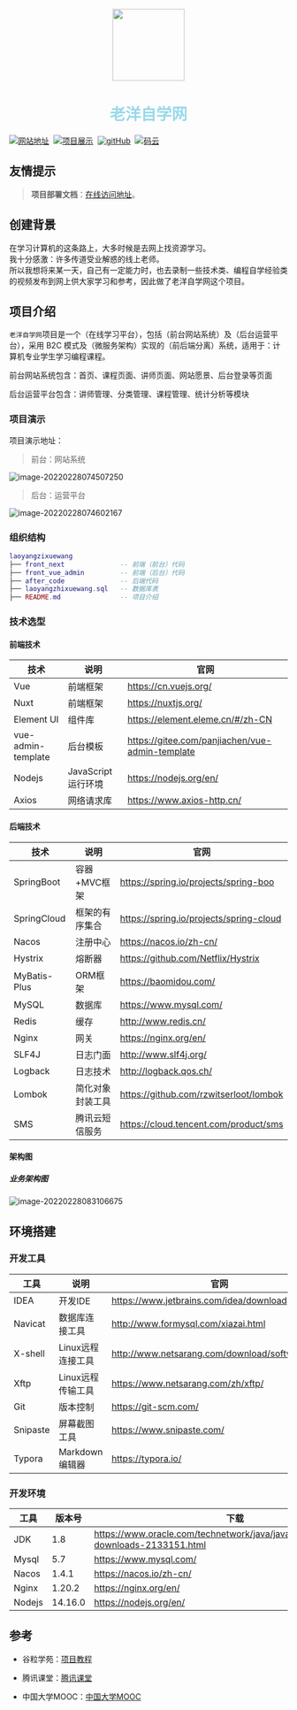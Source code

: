 <p align="center">
    <img width="130" src="https://gitee.com/sheep-are-flying-in-the-sky/my-picture/raw/master/picture9/111.jpg">
</p>
<h1 align="center" style="color:#99d9ea">老洋自学网</h1>
<p>
  <a href="https://www.yangzaikongzhongfei.com/"><img src="https://img.shields.io/badge/%E8%80%81%E6%B4%8B%E8%87%AA%E5%AD%A6%E7%BD%91-%E4%B8%AA%E4%BA%BA%E7%AB%99%E7%82%B9-brightgreen" alt="网站地址"></a>&nbsp;
  <a href="https://www.bilibili.com/video/BV1m44y1T7v7?spm_id_from=333.999.0.0"><img src="https://img.shields.io/badge/%E8%80%81%E6%B4%8B%E8%87%AA%E5%AD%A6%E7%BD%91-%E9%A1%B9%E7%9B%AE%E5%B1%95%E7%A4%BA-brightgreen" alt="项目展示"></a>&nbsp;
    <a href="https://github.com/2560055298/laoyangzhixuewang"><img src="https://img.shields.io/badge/gitHub-%E9%A1%B9%E7%9B%AE%E5%9C%B0%E5%9D%80-red" alt="gitHub"></a>&nbsp;
  <a href="https://gitee.com/sheep-are-flying-in-the-sky/laoyangzhixuewang"><img src="https://img.shields.io/badge/%E7%A0%81%E4%BA%91-%E9%A1%B9%E7%9B%AE%E5%9C%B0%E5%9D%80-orange" alt="码云"></a>
</p>






## 友情提示

> **项目部署文档**：[在线访问地址](https://2560055298.github.io/laoyangzixuewangDeploy)。



## 创建背景

在学习计算机的这条路上，大多时候是去网上找资源学习。<br/>
我十分感激：许多传道受业解惑的线上老师。<br/>
所以我想将来某一天，自己有一定能力时，也去录制一些技术类、编程自学经验类的视频发布到网上供大家学习和参考，因此做了老洋自学网这个项目。<br/>






## 项目介绍

`老洋自学网`项目是一个（在线学习平台），包括（前台网站系统）及（后台运营平台），采用 B2C 模式及（微服务架构）实现的（前后端分离）系统，适用于：计算机专业学生学习编程课程。<br/>

前台网站系统包含：首页、课程页面、讲师页面、网站愿景、后台登录等页面<br/>

后台运营平台包含：讲师管理、分类管理、课程管理、统计分析等模块 <br/>



### 项目演示

项目演示地址： 

> 前台：网站系统

![image-20220228074507250](https://gitee.com/sheep-are-flying-in-the-sky/my-picture/raw/master/pic15/image-20220228074507250.png)





> 后台：运营平台

![image-20220228074602167](https://gitee.com/sheep-are-flying-in-the-sky/my-picture/raw/master/pic15/image-20220228074602167.png)





### 组织结构

``` lua
laoyangzixuewang
├── front_next      		-- 前端（前台）代码
├── front_vue_admin		    -- 前端（后台）代码
├── after_code      		-- 后端代码
├── laoyangzhixuewang.sql   -- 数据库表
├── README.md				-- 项目介绍
```



### 技术选型


#### 前端技术

| 技术                | 说明            | 官网                                                 |
| ----------------------------- | --------------- | ---------------|
| Vue                | 前端框架         | https://cn.vuejs.org/        |
| Nuxt               | 前端框架         | https://nuxtjs.org/            |
| Element UI | 组件库     | https://element.eleme.cn/#/zh-CN |
| vue-admin-template | 后台模板 | https://gitee.com/panjiachen/vue-admin-template |
| Nodejs | JavaScript 运行环境 | https://nodejs.org/en/ |
| Axios     | 网络请求库          | https://www.axios-http.cn/                      |






#### 后端技术

| 技术         | 说明             | 官网                                    |
| ------------ | ---------------- | --------------------------------------- |
| SpringBoot   | 容器+MVC框架     | https://spring.io/projects/spring-boo   |
| SpringCloud  | 框架的有序集合   | https://spring.io/projects/spring-cloud |
| Nacos        | 注册中心         | https://nacos.io/zh-cn/                 |
| Hystrix      | 熔断器           | https://github.com/Netflix/Hystrix      |
| MyBatis-Plus | ORM框架          | https://baomidou.com/                   |
| MySQL        | 数据库           | https://www.mysql.com/                  |
| Redis        | 缓存             | http://www.redis.cn/                    |
| Nginx        | 网关             | https://nginx.org/en/                   |
| SLF4J        | 日志门面         | http://www.slf4j.org/                   |
| Logback      | 日志技术         | http://logback.qos.ch/                  |
| Lombok       | 简化对象封装工具 | https://github.com/rzwitserloot/lombok  |
| SMS          | 腾讯云短信服务   | https://cloud.tencent.com/product/sms   |



#### 架构图

##### 业务架构图

![image-20220228083106675](https://gitee.com/sheep-are-flying-in-the-sky/my-picture/raw/master/pic15/image-20220228083106675.png)



## 环境搭建

### 开发工具

| 工具          | 说明                | 官网                                            |
| ------------- | ------------------- | ----------------------------------------------- |
| IDEA          | 开发IDE             | https://www.jetbrains.com/idea/download         |
| Navicat   | 数据库连接工具    | http://www.formysql.com/xiazai.html             |
| X-shell       | Linux远程连接工具   | http://www.netsarang.com/download/software.html |
| Xftp | Linux远程传输工具 | https://www.netsarang.com/zh/xftp/ |
| Git   | 版本控制  | https://git-scm.com/  |
| Snipaste  | 屏幕截图工具      | https://www.snipaste.com/                       |
| Typora | Markdown编辑器 | https://typora.io/ |



### 开发环境

| 工具   | 版本号  | 下载                                                         |
| ------ | ------- | ------------------------------------------------------------ |
| JDK    | 1.8     | https://www.oracle.com/technetwork/java/javase/downloads/jdk8-downloads-2133151.html |
| Mysql  | 5.7     | https://www.mysql.com/                                       |
| Nacos  | 1.4.1   | https://nacos.io/zh-cn/                                      |
| Nginx  | 1.20.2  | https://nginx.org/en/                                        |
| Nodejs | 14.16.0 | https://nodejs.org/en/                                       |



## 参考

- 谷粒学苑：[项目教程](https://www.bilibili.com/video/BV1dQ4y1A75e)

- 腾讯课堂：[腾讯课堂](https://ke.qq.com/)

- 中国大学MOOC：[中国大学MOOC](https://www.icourse163.org/)